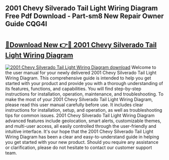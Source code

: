 ## 2001 Chevy Silverado Tail Light Wiring Diagram Free Pdf Download - Part-sm8 New Repair Owner Guide CQG4I

# <h2><a href="http://dfjjia.blite.top/?on=2001+Chevy+Silverado+Tail+Light+Wiring+Diagram">🔗Download New 👉🔴 2001 Chevy Silverado Tail Light Wiring Diagram</a></h2>

[![2001 Chevy Silverado Tail Light Wiring Diagram download](https://i.imgur.com/lujVjoI.png)](http://dfjjia.blite.top/?on=2001+Chevy+Silverado+Tail+Light+Wiring+Diagram)
Welcome to the user manual for your newly delivered 2001 Chevy Silverado Tail Light Wiring Diagram. This comprehensive guide is intended to help you get started with your product and provide you with a thorough understanding of its features, functions, and capabilities. You will find step-by-step instructions for installation, operation, maintenance, and troubleshooting. To make the most of your 2001 Chevy Silverado Tail Light Wiring Diagram, please read this user manual carefully before use. It includes clear instructions for installation, setup, and operation, as well as troubleshooting tips for common issues. 2001 Chevy Silverado Tail Light Wiring Diagram advanced features include geolocation, smart alerts, customizable themes, and multi-user access, all easily controlled through the user-friendly and intuitive interface. It's our hope that the 2001 Chevy Silverado Tail Light Wiring Diagram has been a clear and easy-to-understand guide in helping you get started with your new product. Should you require any assistance or clarification, please do not hesitate to contact our customer support team.
